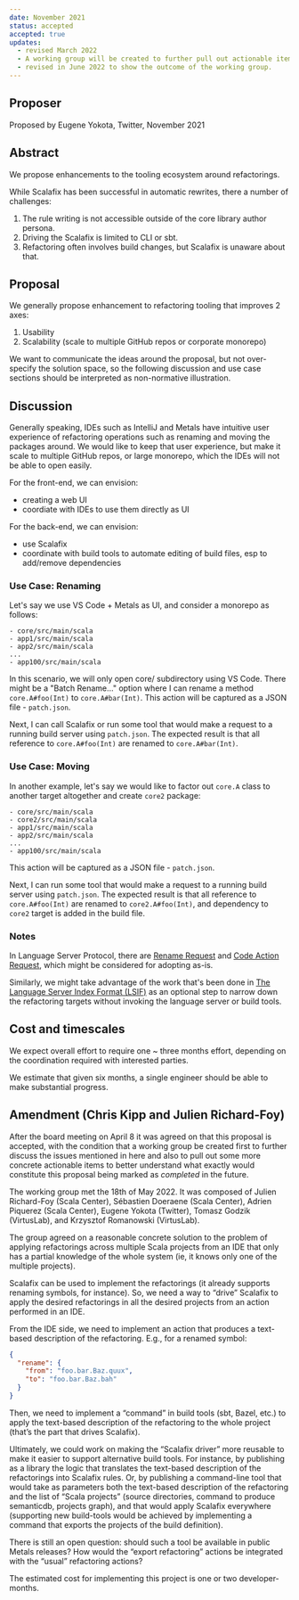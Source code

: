 ```yaml
---
date: November 2021
status: accepted
accepted: true
updates:
  - revised March 2022
  - A working group will be created to further pull out actionable items from this proposal before any work will begin.
  - revised in June 2022 to show the outcome of the working group.
---
```


## Proposer

Proposed by Eugene Yokota, Twitter, November 2021

## Abstract

We propose enhancements to the tooling ecosystem around refactorings.

While Scalafix has been successful in automatic rewrites, there a number of challenges:

1. The rule writing is not accessible outside of the core library author persona.
2. Driving the Scalafix is limited to CLI or sbt.
3. Refactoring often involves build changes, but Scalafix is unaware about that.

## Proposal

We generally propose enhancement to refactoring tooling that improves 2 axes:
1. Usability
2. Scalability (scale to multiple GitHub repos or corporate monorepo)

We want to communicate the ideas around the proposal, but not over-specify the solution space,
so the following discussion and use case sections should be interpreted as non-normative illustration.

## Discussion

Generally speaking, IDEs such as IntelliJ and Metals have intuitive user experience
of refactoring operations such as renaming and moving the packages around.
We would like to keep that user experience, but make it scale to multiple GitHub repos, or large monorepo,
which the IDEs will not be able to open easily.

For the front-end, we can envision:
- creating a web UI
- coordiate with IDEs to use them directly as UI

For the back-end, we can envision:
- use Scalafix
- coordinate with build tools to automate editing of build files, esp to add/remove dependencies

### Use Case: Renaming

Let's say we use VS Code + Metals as UI, and consider a monorepo as follows:

```
- core/src/main/scala
- app1/src/main/scala
- app2/src/main/scala
...
- app100/src/main/scala
```

In this scenario, we will only open core/ subdirectory using VS Code. There might be a "Batch Rename…" option where I can rename a method `core.A#foo(Int)` to `core.A#bar(Int)`. This action will be captured as a JSON file - `patch.json`.

Next, I can call Scalafix or run some tool that would make a request to a running build server using `patch.json`. The expected result is that all reference to `core.A#foo(Int)` are renamed to `core.A#bar(Int)`.

### Use Case: Moving

In another example, let's say we would like to factor out `core.A` class to another target altogether and create `core2` package:

```
- core/src/main/scala
- core2/src/main/scala
- app1/src/main/scala
- app2/src/main/scala
...
- app100/src/main/scala
```

This action will be captured as a JSON file - `patch.json`.

Next, I can run some tool that would make a request to a running build server using `patch.json`. The expected result is that all reference to `core.A#foo(Int)` are renamed to `core2.A#foo(Int)`, and dependency to `core2` target is added in the build file.

### Notes

In Language Server Protocol, there are [Rename Request][lsp-rename] and [Code Action Request][lsp-car], which might be considered for adopting as-is.

Similarly, we might take advantage of the work that's been done in [The Language Server Index Format (LSIF)][lsif] as an optional step to narrow down the refactoring targets without invoking the language server or build tools.

## Cost and timescales

We expect overall effort to require one ~ three months effort, depending on the coordination required with interested parties.

We estimate that given six months, a single engineer should be able to make substantial progress.
 
## Amendment (Chris Kipp and Julien Richard-Foy)

After the board meeting on April 8 it was agreed on that this proposal is
accepted, with the condition that a working group be created first to further
discuss the issues mentioned in here and also to pull out some more concrete
actionable items to better understand what exactly would constitute this
proposal being marked as *completed* in the future.

The working group met the 18th of May 2022. It was composed of Julien Richard-Foy (Scala Center), Sébastien Doeraene (Scala Center), Adrien Piquerez (Scala Center), Eugene Yokota (Twitter), Tomasz Godzik (VirtusLab), and Krzysztof Romanowski (VirtusLab).

The group agreed on a reasonable concrete solution to the problem of applying refactorings across multiple Scala projects from an IDE that only has a partial knowledge of the whole system (ie, it knows only one of the multiple projects).

Scalafix can be used to implement the refactorings (it already supports renaming symbols, for instance). So, we need a way to “drive” Scalafix to apply the desired refactorings in all the desired projects from an action performed in an IDE.

From the IDE side, we need to implement an action that produces a text-based description of the refactoring. E.g., for a renamed symbol:

~~~ json
{
  "rename": {
    "from": "foo.bar.Baz.quux",
    "to": "foo.bar.Baz.bah"
  }
}
~~~

Then, we need to implement a “command” in build tools (sbt, Bazel, etc.) to apply the text-based description of the refactoring to the whole project (that’s the part that drives Scalafix).

Ultimately, we could work on making the “Scalafix driver” more reusable to make it easier to support alternative build tools. For instance, by publishing as a library the logic that translates the text-based description of the refactorings into Scalafix rules. Or, by publishing a command-line tool that would take as parameters both the text-based description of the refactoring and the list of “Scala projects” (source directories, command to produce semanticdb, projects graph), and that would apply Scalafix everywhere (supporting new build-tools would be achieved by implementing a command that exports the projects of the build definition).

There is still an open question: should such a tool be available in public Metals releases? How would the “export refactoring” actions be integrated with the “usual” refactoring actions?

The estimated cost for implementing this project is one or two developer-months.

  [lsp-rename]: https://microsoft.github.io/language-server-protocol/specifications/specification-current/#textDocument_rename
  [lsp-car]: https://microsoft.github.io/language-server-protocol/specifications/specification-current/#textDocument_codeAction
  [lsif]: https://code.visualstudio.com/blogs/2019/02/19/lsif
  [lsif-java]: https://sourcegraph.github.io/lsif-java/
